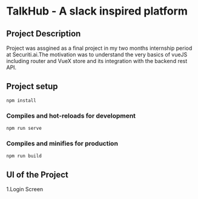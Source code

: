 # TalkHub - A slack inspired platform

## Project Description
Project was assgined as a final project in my two months internship period at Securiti.ai.The motivation was to understand the very basics of vueJS including router and VueX store and its integration with the backend rest API.

## Project setup
```
npm install
```

### Compiles and hot-reloads for development
```
npm run serve
```

### Compiles and minifies for production
```
npm run build
```

## UI of the Project

  1.Login Screen
  

